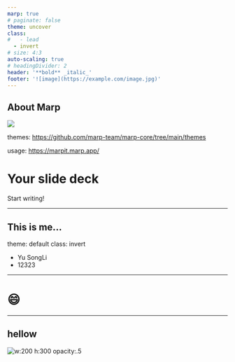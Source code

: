 ```yaml
---
marp: true
# paginate: false
theme: uncover
class:
#   - lead
  - invert
# size: 4:3
auto-scaling: true
# headingDivider: 2
header: '**bold** _italic_'
footer: '![image](https://example.com/image.jpg)'
---
```


## About Marp

<!-- _backgroundColor: green -->
![](#000)

themes: https://github.com/marp-team/marp-core/tree/main/themes

usage: https://marpit.marp.app/

# Your slide deck

Start writing!

---

<!-- _color: red -->
<!-- _paginate: true -->

## This is me...

theme: default
class: invert

- Yu SongLi
- 12323

---

# :smile:

---

<!-- backgroundImage: "linear-gradient(to bottom, #67b8e3, #0288d1)" -->

## hellow

![w:200 h:300 opacity:.5](a.jpg)
